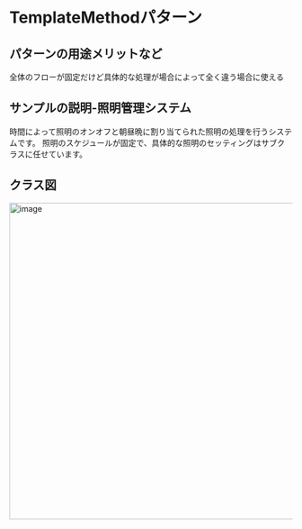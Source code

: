 # TemplateMethodパターン
## パターンの用途メリットなど
全体のフローが固定だけど具体的な処理が場合によって全く違う場合に使える
## サンプルの説明-照明管理システム
時間によって照明のオンオフと朝昼晩に割り当てられた照明の処理を行うシステムです。
照明のスケジュールが固定で、具体的な照明のセッティングはサブクラスに任せています。
## クラス図
<img width="562" alt="image" src="https://github.com/user-attachments/assets/5680eb23-1e88-47f0-9f29-571058015565" />
